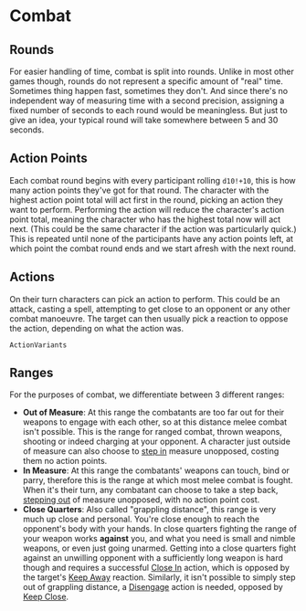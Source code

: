 # Combat

## Rounds

For easier handling of time, combat is split into rounds. Unlike in most other games though, rounds do not represent a specific amount of "real" time. Sometimes thing happen fast, sometimes they don't. And since there's no independent way of measuring time with a second precision, assigning a fixed number of seconds to each round would be meaningless. But just to give an idea, your typical round will take somewhere between 5 and 30 seconds.

## Action Points

Each combat round begins with every participant rolling `d10!+10`, this is how many action points they've got for that round. The character with the highest action point total will act first in the round, picking an action they want to perform. Performing the action will reduce the character's action point total, meaning the character who has the highest total now will act next. (This could be the same character if the action was particularly quick.) This is repeated until none of the participants have any action points left, at which point the combat round ends and we start afresh with the next round.

## Actions

On their turn characters can pick an action to perform. This could be an attack, casting a spell, attempting to get close to an opponent or any other combat manoeuvre. The target can then usually pick a reaction to oppose the action, depending on what the action was.

`ActionVariants`

## Ranges

For the purposes of combat, we differentiate between 3 different ranges:

* **Out of Measure**: At this range the combatants are too far out for their weapons to engage with each other, so at this distance melee combat isn't possible. This is the range for ranged combat, thrown weapons, shooting or indeed charging at your opponent. A character just outside of measure can also choose to [step in](action:step-in) measure unopposed, costing them no action points.
* **In Measure**: At this range the combatants' weapons can touch, bind or parry, therefore this is the range at which most melee combat is fought. When it's their turn, any combatant can choose to take a step back, [stepping out](action:step-out) of measure unopposed, with no action point cost.
* **Close Quarters**: Also called "grappling distance", this range is very much up close and personal. You're close enough to reach the opponent's body with your hands. In close quarters fighting the range of your weapon works **against** you, and what you need is small and nimble weapons, or even just going unarmed. Getting into a close quarters fight against an unwilling opponent with a sufficiently long weapon is hard though and requires a successful [Close In](action:close-in) action, which is opposed by the target's [Keep Away](action:keep-away) reaction. Similarly, it isn't possible to simply step out of grappling distance, a [Disengage](action:disengage) action is needed, opposed by [Keep Close](action:keep-close).
